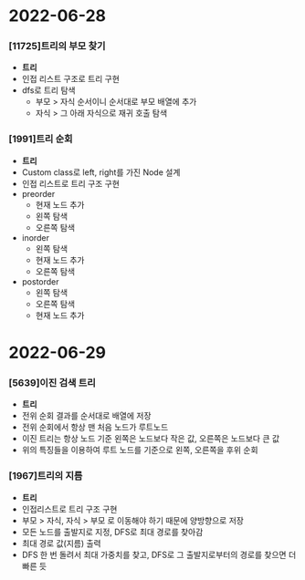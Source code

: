 # 2022-06-28
### [11725]트리의 부모 찾기
* **트리**
* 인접 리스트 구조로 트리 구현
* dfs로 트리 탐색
  * 부모 > 자식 순서이니 순서대로 부모 배열에 추가
  * 자식 > 그 아래 자식으로 재귀 호출 탐색

### [1991]트리 순회
* **트리**
* Custom class로 left, right를 가진 Node 설계
* 인접 리스트로 트리 구조 구현
* preorder
  * 현재 노드 추가
  * 왼쪽 탐색
  * 오른쪽 탐색
* inorder
  * 왼쪽 탐색
  * 현재 노드 추가
  * 오른쪽 탐색
* postorder
  * 왼쪽 탐색
  * 오른쪽 탐색
  * 현재 노드 추가


# 2022-06-29
### [5639]이진 검색 트리
* **트리**
* 전위 순회 결과를 순서대로 배열에 저장
* 전위 순회에서 항상 맨 처음 노드가 루트노드
* 이진 트리는 항상 노드 기준 왼쪽은 노드보다 작은 값, 오른쪽은 노드보다 큰 값
* 위의 특징들을 이용하여 루트 노드를 기준으로 왼쪽, 오른쪽을 후위 순회
### [1967]트리의 지름
* **트리**
* 인접리스트로 트리 구조 구현
* 부모 > 자식, 자식 > 부모 로 이동해야 하기 때문에 양방향으로 저장
* 모든 노드를 출발지로 지정, DFS로 최대 경로를 찾아감
* 최대 경로 값(지름) 출력
* DFS 한 번 돌려서 최대 가중치를 찾고, DFS로 그 출발지로부터의 경로를 찾으면 더 빠른 듯

